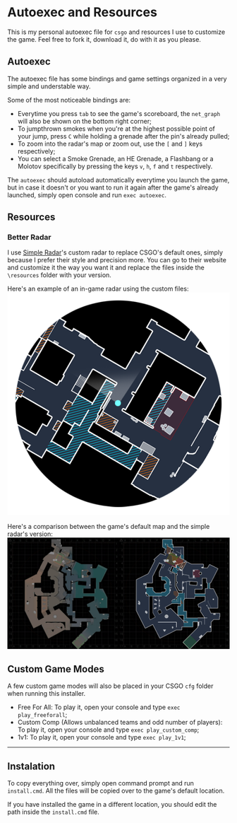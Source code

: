 # Autoexec and Resources

This is my personal autoexec file for `csgo` and resources I use to customize the game. Feel free to fork it, download it, do with it as you please.

## Autoexec

The autoexec file has some bindings and game settings organized in a very simple and understable way.

Some of the most noticeable bindings are:
- Everytime you press `tab` to see the game's scoreboard, the `net_graph` will also be shown on the bottom right corner;
- To jumpthrown smokes when you're at the highest possible point of your jump, press `C` while holding a grenade after the pin's already pulled;
- To zoom into the radar's map or zoom out, use the `[` and `]` keys respectively;
- You can select a Smoke Grenade, an HE Grenade, a Flashbang or a Molotov specifically by pressing the keys `v`, `h`, `f` and `t` respectively.

The `autoexec` should autoload automatically everytime you launch the game, but in case it doesn't or you want to run it again after the game's already launched, simply open console and run `exec autoexec`.

## Resources

### Better Radar

I use [Simple Radar](http://simpleradar.com/ "Simple Radar")'s custom radar to replace CSGO's default ones, simply because I prefer their style and precision more. You can go to their website and customize it the way you want it and replace the files inside the `\resources` folder with your version.

Here's an example of an in-game radar using the custom files:
![alt text](./samples/radar-sample1.png "Game sample of simple radar's custom maps")

Here's a comparison between the game's default map and the simple radar's version:
![alt text](./samples/radar-sample2.jpg "Comparison between default and simple radar")

## Custom Game Modes

A few custom game modes will also be placed in your CSGO `cfg` folder when running this installer.
- Free For All: To play it, open your console and type `exec play_freeforall`;
- Custom Comp (Allows unbalanced teams and odd number of players): To play it, open your console and type `exec play_custom_comp`;
- 1v1: To play it, open your console and type `exec play_1v1`;

---

## Instalation

To copy everything over, simply open command prompt and run `install.cmd`. All the files will be copied over to the game's default location.

If you have installed the game in a different location, you should edit the path inside the `install.cmd` file.